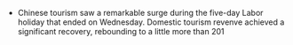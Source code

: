 - Chinese tourism saw a remarkable surge during the five-day Labor holiday that ended on Wednesday.
  Domestic tourism revenve achieved a significant recovery, rebounding to a little more than 201